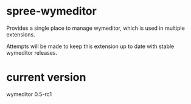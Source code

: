 spree-wymeditor
===============

Provides a single place to manage wymeditor, which is used in multiple extensions.

Attempts will be made to keep this extension up to date with stable wymeditor releases.

current version
===============

wymeditor 0.5-rc1
